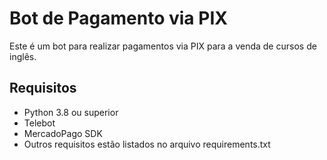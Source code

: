 # Bot de Pagamento via PIX

Este é um bot para realizar pagamentos via PIX para a venda de cursos de inglês.

## Requisitos

- Python 3.8 ou superior
- Telebot
- MercadoPago SDK
- Outros requisitos estão listados no arquivo requirements.txt
